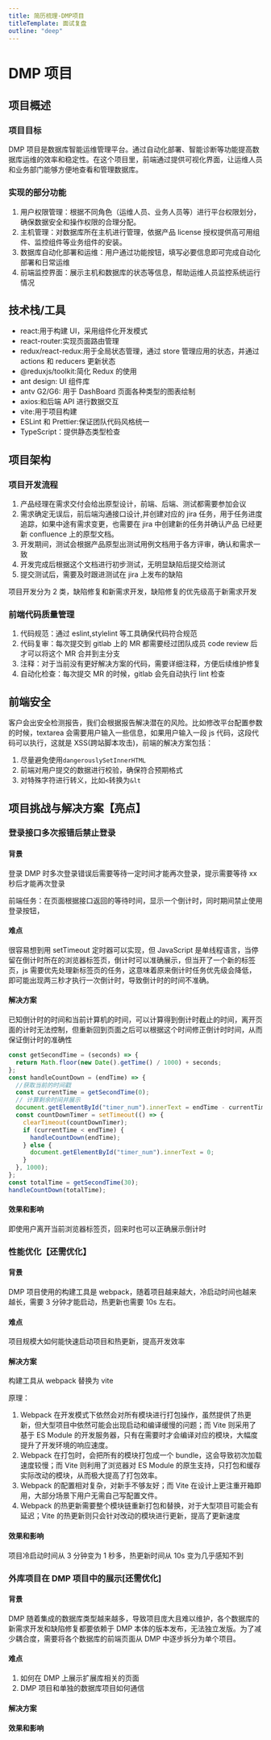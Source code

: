 ```yaml
---
title: 简历梳理-DMP项目
titleTemplate: 面试复盘
outline: "deep"
---
```


# DMP 项目

## 项目概述

### 项目目标

DMP 项目是数据库智能运维管理平台。通过自动化部署、智能诊断等功能提高数据库运维的效率和稳定性。在这个项目里，前端通过提供可视化界面，让运维人员和业务部门能够方便地查看和管理数据库。

### 实现的部分功能

1. 用户权限管理：根据不同角色（运维人员、业务人员等）进行平台权限划分，确保数据安全和操作权限的合理分配。
2. 主机管理：对数据库所在主机进行管理，依据产品 license 授权提供高可用组件、监控组件等业务组件的安装。
3. 数据库自动化部署和运维：用户通过功能按钮，填写必要信息即可完成自动化部署和日常运维
4. 前端监控界面：展示主机和数据库的状态等信息，帮助运维人员监控系统运行情况

## 技术栈/工具

- react:用于构建 UI，采用组件化开发模式
- react-router:实现页面路由管理
- redux/react-redux:用于全局状态管理，通过 store 管理应用的状态，并通过 actions 和 reducers 更新状态
- @reduxjs/toolkit:简化 Redux 的使用
- ant design: UI 组件库
- antv G2/G6: 用于 DashBoard 页面各种类型的图表绘制
- axios:和后端 API 进行数据交互
- vite:用于项目构建
- ESLint 和 Prettier:保证团队代码风格统一
- TypeScript：提供静态类型检查

## 项目架构

### 项目开发流程

1. 产品经理在需求交付会给出原型设计，前端、后端、测试都需要参加会议
2. 需求确定无误后，前后端沟通接口设计,并创建对应的 jira 任务，用于任务进度追踪，如果中途有需求变更，也需要在 jira 中创建新的任务并确认产品 已经更新 confluence 上的原型文档。
3. 开发期间，测试会根据产品原型出测试用例文档用于各方评审，确认和需求一致
4. 开发完成后根据这个文档进行初步测试，无明显缺陷后提交给测试
5. 提交测试后，需要及时跟进测试在 jira 上发布的缺陷

项目开发分为 2 类，缺陷修复和新需求开发，缺陷修复的优先级高于新需求开发

### 前端代码质量管理

1. 代码规范：通过 eslint,stylelint 等工具确保代码符合规范
2. 代码复审：每次提交到 gitlab 上的 MR 都需要经过团队成员 code review 后才可以将这个 MR 合并到主分支
3. 注释：对于当前没有更好解决方案的代码，需要详细注释，方便后续维护修复
4. 自动化检查：每次提交 MR 的时候，gitlab 会先自动执行 lint 检查

## 前端安全

客户会出安全检测报告，我们会根据报告解决潜在的风险。比如修改平台配置参数的时候，textarea 会需要用户输入一些信息，如果用户输入一段 js 代码，这段代码可以执行，这就是 XSS(跨站脚本攻击)，前端的解决方案包括：

1. 尽量避免使用`dangerouslySetInnerHTML`
2. 前端对用户提交的数据进行校验，确保符合预期格式
3. 对特殊字符进行转义，比如`<`转换为`&lt`

## 项目挑战与解决方案【亮点】

### 登录接口多次报错后禁止登录

#### 背景

登录 DMP 时多次登录错误后需要等待一定时间才能再次登录，提示需要等待 xx 秒后才能再次登录

前端任务：在页面根据接口返回的等待时间，显示一个倒计时，同时期间禁止使用登录按钮，

#### 难点

很容易想到用 setTimeout 定时器可以实现，但 JavaScript 是单线程语言，当停留在倒计时所在的浏览器标签页，倒计时可以准确展示，但当开了一个新的标签页，js 需要优先处理新标签页的任务，这意味着原来倒计时任务优先级会降低，即可能出现两三秒才执行一次倒计时，导致倒计时的时间不准确。

#### 解决方案

已知倒计时的时间和当前计算机的时间，可以计算得到倒计时截止的时间，离开页面的计时无法控制，但重新回到页面之后可以根据这个时间修正倒计时时间，从而保证倒计时的准确性

```js
const getSecondTime = (seconds) => {
  return Math.floor(new Date().getTime() / 1000) + seconds;
};
const handleCountDown = (endTime) => {
  //获取当前的时间戳
  const currentTime = getSecondTime(0);
  // 计算剩余时间并展示
  document.getElementById("timer_num").innerText = endTime - currentTime;
  const countDownTimer = setTimeout(() => {
    clearTimeout(countDownTimer);
    if (currentTime < endTime) {
      handleCountDown(endTime);
    } else {
      document.getElementById("timer_num").innerText = 0;
    }
  }, 1000);
};
const totalTime = getSecondTime(30);
handleCountDown(totalTime);
```

#### 效果和影响

即使用户离开当前浏览器标签页，回来时也可以正确展示倒计时

### 性能优化【还需优化】

#### 背景

DMP 项目使用的构建工具是 webpack，随着项目越来越大，冷启动时间也越来越长，需要 3 分钟才能启动，热更新也需要 10s 左右。

#### 难点

项目规模大如何能快速启动项目和热更新，提高开发效率

#### 解决方案

构建工具从 webpack 替换为 vite

原理：

1. Webpack 在开发模式下依然会对所有模块进行打包操作，虽然提供了热更新，但大型项目中依然可能会出现启动和编译缓慢的问题；而 Vite 则采用了基于 ES Module 的开发服务器，只有在需要时才会编译对应的模块，大幅度提升了开发环境的响应速度。
2. Webpack 在打包时，会把所有的模块打包成一个 bundle，这会导致初次加载速度较慢；而 Vite 则利用了浏览器对 ES Module 的原生支持，只打包和缓存实际改动的模块，从而极大提高了打包效率。
3. Webpack 的配置相对复杂，对新手不够友好；而 Vite 在设计上更注重开箱即用，大部分场景下用户无需自己写配置文件。
4. Webpack 的热更新需要整个模块链重新打包和替换，对于大型项目可能会有延迟；Vite 的热更新则只会针对改动的模块进行更新，提高了更新速度

#### 效果和影响

项目冷启动时间从 3 分钟变为 1 秒多，热更新时间从 10s 变为几乎感知不到

### 外库项目在 DMP 项目中的展示[还需优化]

#### 背景

DMP 随着集成的数据库类型越来越多，导致项目庞大且难以维护，各个数据库的新需求开发和缺陷修复都要依赖于 DMP 本体的版本发布，无法独立发版。为了减少耦合度，需要将各个数据库的前端页面从 DMP 中逐步拆分为单个项目。

#### 难点

1. 如何在 DMP 上展示扩展库相关的页面
2. DMP 项目和单独的数据库项目如何通信

#### 解决方案

#### 效果和影响
